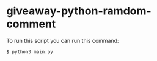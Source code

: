 # giveaway-python-ramdom-comment

To run this script you can run this command:
```bash
$ python3 main.py
```
